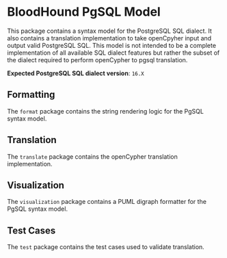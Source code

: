 # BloodHound PgSQL Model

This package contains a syntax model for the PostgreSQL SQL dialect. It also contains a translation implementation to
take openCpyher input and output valid PostgreSQL SQL. This model is not intended to be a complete implementation of all
available SQL dialect features but rather the subset of the dialect required to perform openCypher to pgsql translation.

**Expected PostgreSQL SQL dialect version**: `16.X`

## Formatting

The `format` package contains the string rendering logic for the PgSQL syntax model.

## Translation

The `translate` package contains the openCypher translation implementation.

## Visualization

The `visualization` package contains a PUML digraph formatter for the PgSQL syntax model.

## Test Cases

The `test` package contains the test cases used to validate translation.
